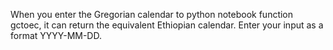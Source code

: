 When you enter the Gregorian calendar to python notebook function gctoec, it can return the equivalent Ethiopian calendar. 
Enter your input as a format YYYY-MM-DD.
